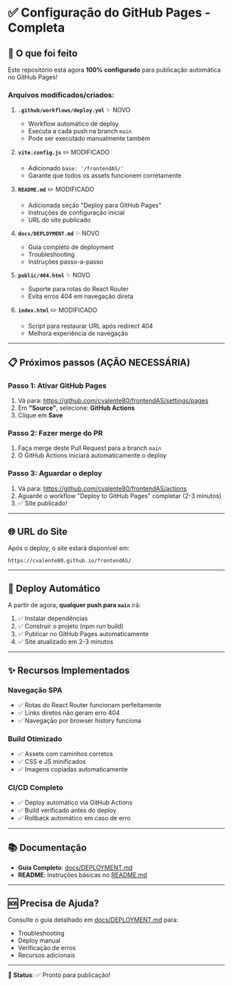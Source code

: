 # ✅ Configuração do GitHub Pages - Completa

## 🎉 O que foi feito

Este repositório está agora **100% configurado** para publicação automática no GitHub Pages!

### Arquivos modificados/criados:

1. **`.github/workflows/deploy.yml`** ✨ NOVO
   - Workflow automático de deploy
   - Executa a cada push na branch `main`
   - Pode ser executado manualmente também

2. **`vite.config.js`** ✏️ MODIFICADO
   - Adicionado `base: '/frontendAS/'`
   - Garante que todos os assets funcionem corretamente

3. **`README.md`** ✏️ MODIFICADO
   - Adicionada seção "Deploy para GitHub Pages"
   - Instruções de configuração inicial
   - URL do site publicado

4. **`docs/DEPLOYMENT.md`** ✨ NOVO
   - Guia completo de deployment
   - Troubleshooting
   - Instruções passo-a-passo

5. **`public/404.html`** ✨ NOVO
   - Suporte para rotas do React Router
   - Evita erros 404 em navegação direta

6. **`index.html`** ✏️ MODIFICADO
   - Script para restaurar URL após redirect 404
   - Melhora experiência de navegação

---

## 📋 Próximos passos (AÇÃO NECESSÁRIA)

### Passo 1: Ativar GitHub Pages

1. Vá para: https://github.com/cvalente80/frontendAS/settings/pages
2. Em **"Source"**, selecione: **GitHub Actions**
3. Clique em **Save**

### Passo 2: Fazer merge do PR

1. Faça merge deste Pull Request para a branch `main`
2. O GitHub Actions iniciará automaticamente o deploy

### Passo 3: Aguardar o deploy

1. Vá para: https://github.com/cvalente80/frontendAS/actions
2. Aguarde o workflow "Deploy to GitHub Pages" completar (2-3 minutos)
3. ✅ Site publicado!

---

## 🌐 URL do Site

Após o deploy, o site estará disponível em:

```
https://cvalente80.github.io/frontendAS/
```

---

## 🔄 Deploy Automático

A partir de agora, **qualquer push para `main`** irá:

1. ✅ Instalar dependências
2. ✅ Construir o projeto (npm run build)
3. ✅ Publicar no GitHub Pages automaticamente
4. ✅ Site atualizado em 2-3 minutos

---

## ✨ Recursos Implementados

### Navegação SPA
- ✅ Rotas do React Router funcionam perfeitamente
- ✅ Links diretos não geram erro 404
- ✅ Navegação por browser history funciona

### Build Otimizado
- ✅ Assets com caminhos corretos
- ✅ CSS e JS minificados
- ✅ Imagens copiadas automaticamente

### CI/CD Completo
- ✅ Deploy automático via GitHub Actions
- ✅ Build verificado antes do deploy
- ✅ Rollback automático em caso de erro

---

## 📚 Documentação

- **Guia Completo**: [docs/DEPLOYMENT.md](./DEPLOYMENT.md)
- **README**: Instruções básicas no [README.md](../README.md)

---

## 🆘 Precisa de Ajuda?

Consulte o guia detalhado em [docs/DEPLOYMENT.md](./DEPLOYMENT.md) para:
- Troubleshooting
- Deploy manual
- Verificação de erros
- Recursos adicionais

---

**🎯 Status**: ✅ Pronto para publicação!
